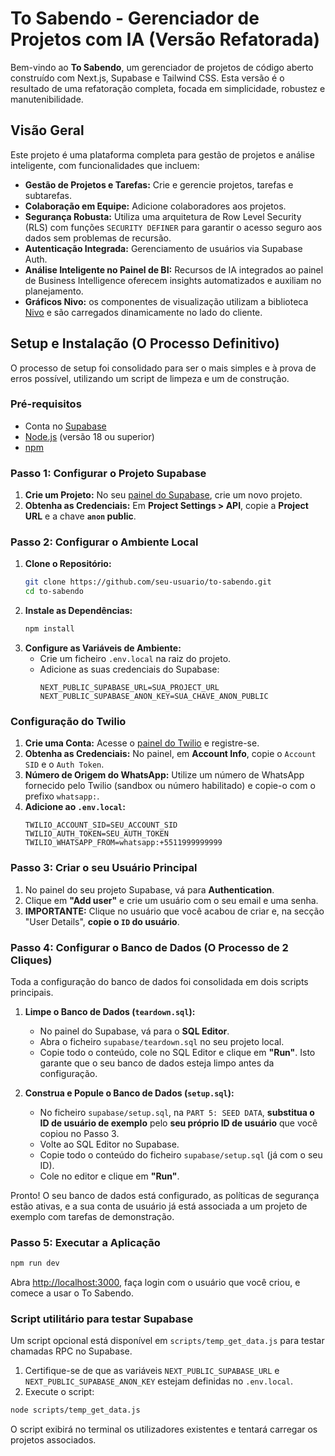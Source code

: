# To Sabendo - Gerenciador de Projetos com IA (Versão Refatorada)

Bem-vindo ao **To Sabendo**, um gerenciador de projetos de código aberto construído com Next.js, Supabase e Tailwind CSS. Esta versão é o resultado de uma refatoração completa, focada em simplicidade, robustez e manutenibilidade.

## Visão Geral

Este projeto é uma plataforma completa para gestão de projetos e análise inteligente, com funcionalidades que incluem:
- **Gestão de Projetos e Tarefas:** Crie e gerencie projetos, tarefas e subtarefas.
- **Colaboração em Equipe:** Adicione colaboradores aos projetos.
- **Segurança Robusta:** Utiliza uma arquitetura de Row Level Security (RLS) com funções `SECURITY DEFINER` para garantir o acesso seguro aos dados sem problemas de recursão.
- **Autenticação Integrada:** Gerenciamento de usuários via Supabase Auth.
- **Análise Inteligente no Painel de BI:** Recursos de IA integrados ao painel de Business Intelligence oferecem insights automatizados e auxiliam no planejamento.
- **Gráficos Nivo:** os componentes de visualização utilizam a biblioteca [Nivo](https://nivo.rocks/) e são carregados dinamicamente no lado do cliente.

## Setup e Instalação (O Processo Definitivo)

O processo de setup foi consolidado para ser o mais simples e à prova de erros possível, utilizando um script de limpeza e um de construção.

### Pré-requisitos
- Conta no [Supabase](https://supabase.com)
- [Node.js](https://nodejs.org/) (versão 18 ou superior)
- [npm](https://www.npmjs.com/)

### Passo 1: Configurar o Projeto Supabase
1.  **Crie um Projeto:** No seu [painel do Supabase](https://supabase.com/dashboard/projects), crie um novo projeto.
2.  **Obtenha as Credenciais:** Em **Project Settings > API**, copie a **Project URL** e a chave **`anon` public**.

### Passo 2: Configurar o Ambiente Local
1.  **Clone o Repositório:**
    ```bash
    git clone https://github.com/seu-usuario/to-sabendo.git
    cd to-sabendo
    ```
2.  **Instale as Dependências:**
    ```bash
    npm install
    ```
3.  **Configure as Variáveis de Ambiente:**
    - Crie um ficheiro `.env.local` na raiz do projeto.
    - Adicione as suas credenciais do Supabase:
      ```env
      NEXT_PUBLIC_SUPABASE_URL=SUA_PROJECT_URL
      NEXT_PUBLIC_SUPABASE_ANON_KEY=SUA_CHAVE_ANON_PUBLIC
      ```

### Configuração do Twilio
1.  **Crie uma Conta:** Acesse o [painel do Twilio](https://www.twilio.com/console) e registre-se.
2.  **Obtenha as Credenciais:** No painel, em **Account Info**, copie o `Account SID` e o `Auth Token`.
3.  **Número de Origem do WhatsApp:** Utilize um número de WhatsApp fornecido pelo Twilio (sandbox ou número habilitado) e copie-o com o prefixo `whatsapp:`.
4.  **Adicione ao `.env.local`:**
    ```env
    TWILIO_ACCOUNT_SID=SEU_ACCOUNT_SID
    TWILIO_AUTH_TOKEN=SEU_AUTH_TOKEN
    TWILIO_WHATSAPP_FROM=whatsapp:+5511999999999
    ```

### Passo 3: Criar o seu Usuário Principal
1.  No painel do seu projeto Supabase, vá para **Authentication**.
2.  Clique em **"Add user"** e crie um usuário com o seu email e uma senha.
3.  **IMPORTANTE:** Clique no usuário que você acabou de criar e, na secção "User Details", **copie o `ID` do usuário**.

### Passo 4: Configurar o Banco de Dados (O Processo de 2 Cliques)
Toda a configuração do banco de dados foi consolidada em dois scripts principais.

1.  **Limpe o Banco de Dados (`teardown.sql`):**
    - No painel do Supabase, vá para o **SQL Editor**.
    - Abra o ficheiro `supabase/teardown.sql` no seu projeto local.
    - Copie todo o conteúdo, cole no SQL Editor e clique em **"Run"**. Isto garante que o seu banco de dados esteja limpo antes da configuração.

2.  **Construa e Popule o Banco de Dados (`setup.sql`):**
    - No ficheiro `supabase/setup.sql`, na `PART 5: SEED DATA`, **substitua o ID de usuário de exemplo** pelo **seu próprio ID de usuário** que você copiou no Passo 3.
    - Volte ao SQL Editor no Supabase.
    - Copie todo o conteúdo do ficheiro `supabase/setup.sql` (já com o seu ID).
    - Cole no editor e clique em **"Run"**.

Pronto! O seu banco de dados está configurado, as políticas de segurança estão ativas, e a sua conta de usuário já está associada a um projeto de exemplo com tarefas de demonstração.

### Passo 5: Executar a Aplicação
```bash
npm run dev
```
Abra [http://localhost:3000](http://localhost:3000), faça login com o usuário que você criou, e comece a usar o To Sabendo.

### Script utilitário para testar Supabase

Um script opcional está disponível em `scripts/temp_get_data.js` para testar chamadas RPC no Supabase.

1. Certifique-se de que as variáveis `NEXT_PUBLIC_SUPABASE_URL` e `NEXT_PUBLIC_SUPABASE_ANON_KEY` estejam definidas no `.env.local`.
2. Execute o script:

```bash
node scripts/temp_get_data.js
```

O script exibirá no terminal os utilizadores existentes e tentará carregar os projetos associados.
